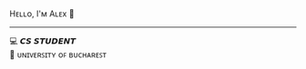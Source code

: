 Hᴇʟʟᴏ, I'ᴍ Aʟᴇx :wave:

------------------------------------------

:computer: 𝘾𝙎 𝙎𝙏𝙐𝘿𝙀𝙉𝙏                                                                                              
:office: ᴜɴɪᴠᴇʀꜱɪᴛʏ ᴏꜰ ʙᴜᴄʜᴀʀᴇꜱᴛ



